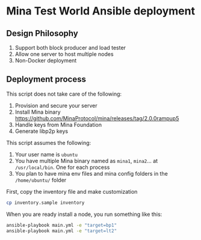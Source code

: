 # Mina Test World Ansible deployment

## Design Philosophy

1. Support both block producer and load tester
1. Allow one server to host multiple nodes
1. Non-Docker deployment

## Deployment process

This script does not take care of the following:

1. Provision and secure your server
2. Install Mina binary https://github.com/MinaProtocol/mina/releases/tag/2.0.0rampup5
3. Handle keys from Mina Foundation
4. Generate libp2p keys

This script assumes the following:

1. Your user name is `ubuntu`
1. You have multiple Mina binary named as `mina1`, `mina2`... at `/usr/local/bin`. One for each process
1. You plan to have mina env files and mina config folders in the `/home/ubuntu/` folder

First, copy the inventory file and make customization

```bash
cp inventory.sample inventory
```

When you are ready install a node, you run something like this:

```bash
ansible-playbook main.yml -e "target=bp1"
ansible-playbook main.yml -e "target=lt2"
```
